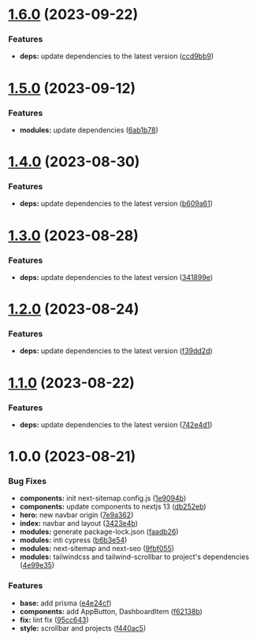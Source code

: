 # [1.6.0](https://github.com/Teshiification/Portfolio2023/compare/v1.5.0...v1.6.0) (2023-09-22)


### Features

* **deps:** update dependencies to the latest version ([ccd9bb9](https://github.com/Teshiification/Portfolio2023/commit/ccd9bb930769f90cf72581a1a494ebd4939862ca))

# [1.5.0](https://github.com/Teshiification/Portfolio2023/compare/v1.4.0...v1.5.0) (2023-09-12)


### Features

* **modules:** update dependencies ([6ab1b78](https://github.com/Teshiification/Portfolio2023/commit/6ab1b782871cd747d77612119189e481db4fa9d3))

# [1.4.0](https://github.com/Teshiification/Portfolio2023/compare/v1.3.0...v1.4.0) (2023-08-30)


### Features

* **deps:** update dependencies to the latest version ([b609a61](https://github.com/Teshiification/Portfolio2023/commit/b609a6177022a42f54e0414736e16ba4d1a95cb6))

# [1.3.0](https://github.com/Teshiification/Portfolio2023/compare/v1.2.0...v1.3.0) (2023-08-28)


### Features

* **deps:** update dependencies to the latest version ([341899e](https://github.com/Teshiification/Portfolio2023/commit/341899e099636695a9cebacab46ed1e3cc1f8b07))

# [1.2.0](https://github.com/Teshiification/Portfolio2023/compare/v1.1.0...v1.2.0) (2023-08-24)


### Features

* **deps:** update dependencies to the latest version ([f39dd2d](https://github.com/Teshiification/Portfolio2023/commit/f39dd2d3c78b3a6e8e09c1a4a22357bcff0f6635))

# [1.1.0](https://github.com/Teshiification/Portfolio2023/compare/v1.0.0...v1.1.0) (2023-08-22)


### Features

* **deps:** update dependencies to the latest version ([742e4d1](https://github.com/Teshiification/Portfolio2023/commit/742e4d1d0c200083d1bf13e83ecc85ebe7186ac4))

# 1.0.0 (2023-08-21)


### Bug Fixes

* **components:** init next-sitemap.config.js ([1e9094b](https://github.com/Teshiification/Portfolio2023/commit/1e9094b96dfda8f0d697b1044ec0086ae6b339e4))
* **components:** update components to nextjs 13 ([db252eb](https://github.com/Teshiification/Portfolio2023/commit/db252eb62a7e2983f75b6cd12d5a4d2b7f3d8f46))
* **hero:** new navbar origin ([7e9a362](https://github.com/Teshiification/Portfolio2023/commit/7e9a362c40bfb65d8d86ec03f29def416cb90dd9))
* **index:** navbar and layout ([3423e4b](https://github.com/Teshiification/Portfolio2023/commit/3423e4bc0b359698ae39cf0fc57b157228cd9ce4))
* **modules:** generate package-lock.json ([faadb26](https://github.com/Teshiification/Portfolio2023/commit/faadb26b53909b4f266016674f5584a50cf545ac))
* **modules:** inti cypress ([b6b3e54](https://github.com/Teshiification/Portfolio2023/commit/b6b3e54a8f591fe9479790ca640db02ac7404f37))
* **modules:** next-sitemap and next-seo ([9fbf055](https://github.com/Teshiification/Portfolio2023/commit/9fbf0558c7d9fc9a7065ef0025dd2d04283a0456))
* **modules:** tailwindcss and tailwind-scrollbar to project's dependencies ([4e99e35](https://github.com/Teshiification/Portfolio2023/commit/4e99e357468d3e705fc715ce5d0e142ef17f3f17))


### Features

* **base:** add prisma ([e4e24cf](https://github.com/Teshiification/Portfolio2023/commit/e4e24cff96fa844b8474cda2fbd142582c077cbe))
* **components:** add AppButton, DashboardItem ([f62138b](https://github.com/Teshiification/Portfolio2023/commit/f62138b5554911ac0ec1192c95ad81d19d742965))
* **fix:** lint fix ([95cc643](https://github.com/Teshiification/Portfolio2023/commit/95cc643216ed0e662fa0f586a124b7a4277e6d51))
* **style:** scrollbar and projects ([f440ac5](https://github.com/Teshiification/Portfolio2023/commit/f440ac528b0f626f74fbd546cd46c08fda872309))
